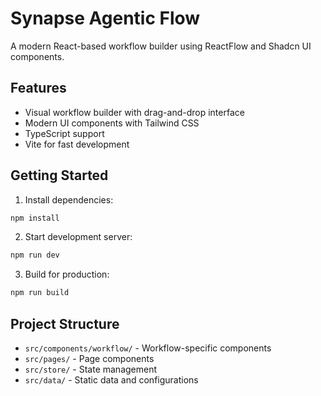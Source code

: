 # Synapse Agentic Flow

A modern React-based workflow builder using ReactFlow and Shadcn UI components.

## Features

- Visual workflow builder with drag-and-drop interface
- Modern UI components with Tailwind CSS
- TypeScript support
- Vite for fast development

## Getting Started

1. Install dependencies:
```bash
npm install
```

2. Start development server:
```bash
npm run dev
```

3. Build for production:
```bash
npm run build
```

## Project Structure

- `src/components/workflow/` - Workflow-specific components
- `src/pages/` - Page components
- `src/store/` - State management
- `src/data/` - Static data and configurations
